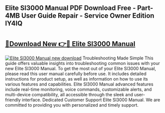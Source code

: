 ## Elite Sl3000 Manual PDF Download Free - Part-4MB User Guide Repair - Service Owner Edition lY4IQ

# <h2><a href="http://bc44578.oget.top/?id=Elite+Sl3000+Manual">🔗Download New 👉🔴 Elite Sl3000 Manual</a></h2>

[![Elite Sl3000 Manual new download](https://i.imgur.com/5g1atiW.png)](http://bc44578.oget.top/?id=Elite+Sl3000+Manual)
Troubleshooting Made Simple This guide offers valuable insights into troubleshooting common issues with your new Elite Sl3000 Manual. To get the most out of your Elite Sl3000 Manual, please read this user manual carefully before use. It includes detailed instructions for product setup, as well as information on how to use its various features and capabilities. Elite Sl3000 Manual advanced features include real-time monitoring, voice commands, customizable alerts, and multi-device compatibility, all accessible through the sleek and user-friendly interface. Dedicated Customer Support Elite Sl3000 Manual. We are committed to providing you with personalized and timely support.
